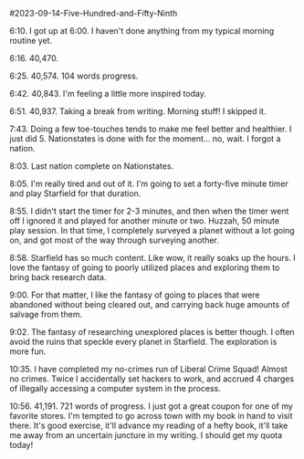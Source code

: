 #2023-09-14-Five-Hundred-and-Fifty-Ninth

6:10.  I got up at 6:00.  I haven't done anything from my typical morning routine yet.

6:16.  40,470.

6:25.  40,574.  104 words progress.

6:42.  40,843.  I'm feeling a little more inspired today.

6:51.  40,937.  Taking a break from writing.  Morning stuff!  I skipped it.

7:43.  Doing a few toe-touches tends to make me feel better and healthier.  I just did 5.  Nationstates is done with for the moment... no, wait.  I forgot a nation.

8:03.  Last nation complete on Nationstates.

8:05.  I'm really tired and out of it.  I'm going to set a forty-five minute timer and play Starfield for that duration.

8:55.  I didn't start the timer for 2-3 minutes, and then when the timer went off I ignored it and played for another minute or two.  Huzzah, 50 minute play session.  In that time, I completely surveyed a planet without a lot going on, and got most of the way through surveying another.

8:58.  Starfield has so much content.  Like wow, it really soaks up the hours.  I love the fantasy of going to poorly utilized places and exploring them to bring back research data.

9:00.  For that matter, I like the fantasy of going to places that were abandoned without being cleared out, and carrying back huge amounts of salvage from them.

9:02.  The fantasy of researching unexplored places is better though.  I often avoid the ruins that speckle every planet in Starfield.  The exploration is more fun.

10:35.  I have completed my no-crimes run of Liberal Crime Squad!  Almost no crimes.  Twice I accidentally set hackers to work, and accrued 4 charges of illegally accessing a computer system in the process.

10:56.  41,191.  721 words of progress.  I just got a great coupon for one of my favorite stores.  I'm tempted to go across town with my book in hand to visit there.  It's good exercise, it'll advance my reading of a hefty book, it'll take me away from an uncertain juncture in my writing.  I should get my quota today!